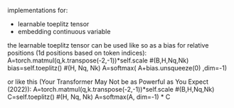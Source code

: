 implementations for:
  - learnable toeplitz tensor
  - embedding continuous variable

the learnable toeplitz tensor can be used like so as a bias for relative positions (1d positions based on token indices):
A=torch.matmul(q,k.transpose(-2,-1))*self.scale #(B,H,Nq,Nk)
bias=self.toeplitz() #(H, Nq, Nk)
A=softmax( A+bias.unsqueeze(0) ,dim=-1)

or like this (Your Transformer May Not be as Powerful as You Expect (2022)):
A=torch.matmul(q,k.transpose(-2,-1))*self.scale #(B,H,Nq,Nk)
C=self.toeplitz() #(H, Nq, Nk)
A=softmax(A, dim=-1) * C
